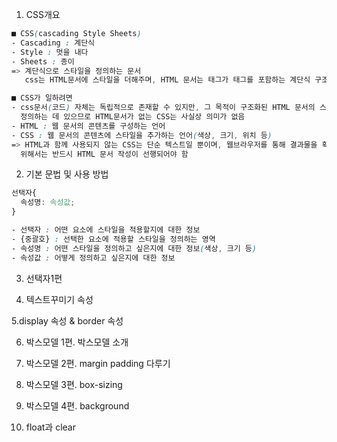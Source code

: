 1. CSS개요
```css
■ CSS(cascading Style Sheets)
- Cascading : 계단식
- Style : 멋을 내다
- Sheets : 종이
=> 계단식으로 스타일을 정의하는 문서
   css는 HTML문서에 스타일을 더해주며, HTML 문서는 태그가 태그를 포함하는 계단식 구조를 지님 

■ CSS가 일하려면
- css문서(코드) 자체는 독립적으로 존재할 수 있지만, 그 목적이 구조화된 HTML 문서의 스타일을 
  정의하는 데 있으므로 HTML문서가 없는 CSS는 사실상 의미가 없음
- HTML : 웹 문서의 콘텐츠를 구성하는 언어
- CSS : 웹 문서의 콘텐츠에 스타일을 추가하는 언어(색상, 크기, 위치 등)
=> HTML과 함께 사용되지 않는 CSS는 단순 텍스트일 뿐이며, 웹브라우저를 통해 결과물을 확인하기
  위해서는 반드시 HTML 문서 작성이 선행되어야 함 
```

2. 기본 문법 및 사용 방법

```css
선택자{
  속성명: 속성값;
}

- 선택자 : 어떤 요소에 스타일을 적용할지에 대한 정보
- {중괄호} : 선택한 요소에 적용할 스타일을 정의하는 영역
- 속성명 : 어떤 스타일을 정의하고 싶은지에 대한 정보(색상, 크기 등)
- 속성값 : 어떻게 정의하고 싶은지에 대한 정보
```
3. 선택자1편

4. 텍스트꾸미기 속성

5.display 속성 & border 속성

6. 박스모델 1편. 박스모델 소개

7. 박스모델 2편. margin padding 다루기

8. 박스모델 3편. box-sizing

9. 박스모델 4편. background

10. float과 clear
